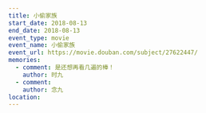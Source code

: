 ```yaml
---
title: 小偷家族
start_date: 2018-08-13
end_date: 2018-08-13
event_type: movie
event_name: 小偷家族
event_url: https://movie.douban.com/subject/27622447/
memories:
  - comment: 是还想再看几遍的棒！
    author: 时九
  - comment: 
    author: 念九  
location: 
---
```

